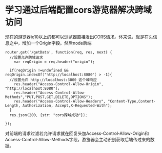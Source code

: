 # 学习通过后端配置cors游览器解决跨域访问  

现在的游览器ie10以上的都可以浏览器直接发出CORS请求。体来说，就是在头信息之中，增加一个Origin字段。然后node后端   

	router.get('/getData', function(req, res, next) {
	  //设置允许跨域请求
	    var reqOrigin = req.header("origin");
	 
	  if(reqOrigin !=undefined && reqOrigin.indexOf("http://localhost:8080") > -1){
	  //设置允许 http://localhost:3000 这个域响应
	    res.header("Access-Control-Allow-Origin", "http://localhost:8080");
	    res.header("Access-Control-Allow-Methods","PUT,POST,GET,DELETE,OPTIONS");
	    res.header("Access-Control-Allow-Headers", "Content-Type,Content-Length, Authorization, Accept,X-Requested-With");
	  }
	  res.json(200, {str: "cors跨域成功"});
	 
	});

对前端的请求过滤若允许请求就在回复头加Access-Control-Allow-Origin和Access-Control-Allow-Methods字段，游览器会主动识别获取后端传过来的数据。